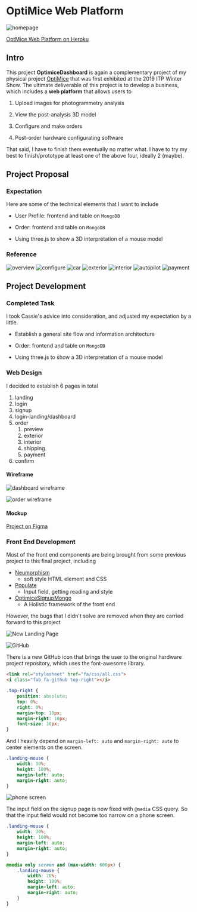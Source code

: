 # OptiMice Web Platform

![homepage](public/assets/homepage.png)

[OptMice Web Platform on Heroku](https://optimice.herokuapp.com/)

## Intro

This project __OptimiceDashboard__ is again a complementary project of my physical project [OptiMice](https://jasontsemf.github.io/optimice.html) that was first exhibited at the 2019 ITP Winter Show. The ultimate deliverable of this project is to develop a business, which includes a __web platform__ that allows users to

1. Upload images for photogrammetry analysis

2. View the post-analysis 3D model

3. Configure and make orders

4. Post-order hardware configurating software

That said, I have to finish them eventually no matter what. I have to try my best to finish/prototype at least one of the above four, ideally 2 (maybe).

## Project Proposal

### Expectation

Here are some of the technical elements that I want to include

- User Profile: frontend and table on `MongoDB`

- Order: frontend and table on `MongoDB`

- Using three.js to show a 3D interpretation of a mouse model

### Reference

![overview](public/assets/overview.png)
![configure](public/assets/config.png)
![car](public/assets/car.png)
![exterior](public/assets/exterior.png)
![interior](public/assets/interior.png)
![autopilot](public/assets/autopilot.png)
![payment](public/assets/payment.png)

## Project Development

### Completed Task

I took Cassie's advice into consideration, and adjusted my expectation by a little.

- Establish a general site flow and information architecture

- Order: frontend and table on `MongoDB`

- Using three.js to show a 3D interpretation of a mouse model
  
### Web Design

I decided to establish 6 pages in total

1. landing
2. login
3. signup
4. login-landing/dashboard
5. order
   1. preview
   2. exterior
   3. interior
   4. shipping
   5. payment
6. confirm

#### Wireframe

![dashboard wireframe](README/dashboard_wireframe.png)

![order wireframe](README/order_wireframe.png)

#### Mockup

[Project on Figma](https://www.figma.com/file/B7v9FoAAIiuAXctt3scEK8/OptiMice)

### Front End Development

Most of the front end components are being brought from some previous project to this final project, including

- [Neumorphism](https://github.com/jasontsemf/Neumorphism)
  - soft style HTML element and CSS
- [Populate](https://github.com/jasontsemf/Populate)
  - Input field, getting reading and style
- [OptimiceSignupMongo](https://github.com/jasontsemf/OptimiceSignupMongo)
  - A Holistic framework of the front end

However, the bugs that I didn't solve are removed when they are carried forward to this project

![New Landing Page](public/assets/homepage.png)

![GitHub](README/github.png)

There is a new GitHub icon that brings the user to the original hardware project repository, which uses the font-awesome library.

``` HTML
<link rel="stylesheet" href="fa/css/all.css">
<i class="fab fa-github top-right"></i>
```

``` CSS
.top-right {
    position: absolute;
    top: 0%;
    right: 0%;
    margin-top: 10px;
    margin-right: 10px;
    font-size: 30px;
}
```

And I heavily depend on `margin-left: auto` and `margin-right: auto` to center elements on the screen.

``` CSS
.landing-mouse {
    width: 30%;
    height: 100%;
    margin-left: auto;
    margin-right: auto;
}
```

![phone screen](README/phonescreen.png)

The input field on the signup page is now fixed with `@media` CSS query. So that the input field would not become too narrow on a phone screen.

``` CSS
.landing-mouse {
    width: 30%;
    height: 100%;
    margin-left: auto;
    margin-right: auto;
}

@media only screen and (max-width: 600px) {
    .landing-mouse {
        width: 70%;
        height: 100%;
        margin-left: auto;
        margin-right: auto;
    }
}
```

